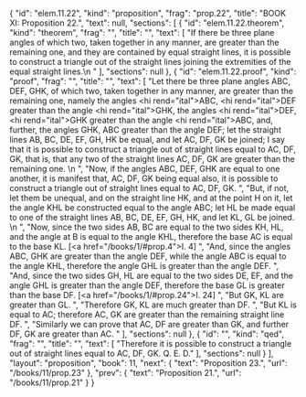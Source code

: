 {
  "id": "elem.11.22",
  "kind": "proposition",
  "frag": "prop.22",
  "title": "BOOK XI: Proposition 22.",
  "text": null,
  "sections": [
    {
      "id": "elem.11.22.theorem",
      "kind": "theorem",
      "frag": "",
      "title": "",
      "text": [
        "If there be three plane angles of which two, taken together in any manner, are greater than the remaining one, and they are contained by equal straight lines, it is possible to construct a triangle out of the straight lines joining the extremities of the equal straight lines.\n      "
      ],
      "sections": null
    },
    {
      "id": "elem.11.22.proof",
      "kind": "proof",
      "frag": "",
      "title": "",
      "text": [
        "Let there be three plane angles ABC, DEF, GHK, of which two, taken together in any manner, are greater than the remaining one, namely the angles <hi rend=\"ital\">ABC</hi>, <hi rend=\"ital\">DEF</hi> greater than the angle <hi rend=\"ital\">GHK</hi>, the angles <hi rend=\"ital\">DEF</hi>, <hi rend=\"ital\">GHK</hi> greater than the angle <hi rend=\"ital\">ABC</hi>, and, further, the angles GHK, ABC greater than the angle DEF; let the straight lines AB, BC, DE, EF, GH, HK be equal, and let AC, DF, GK be joined; I say that it is possible to construct a triangle out of straight lines equal to AC, DF, GK, that is, that any two of the straight lines AC, DF, GK are greater than the remaining one. \n      ",
        "Now, if the angles ABC, DEF, GHK are equal to one another, it is manifest that, AC, DF, GK being equal also, it is possible to construct a triangle out of straight lines equal to AC, DF, GK. ",
        "But, if not, let them be unequal, and on the straight line HK, and at the point H on it, let the angle KHL be constructed equal to the angle ABC; let HL be made equal to one of the straight lines AB, BC, DE, EF, GH, HK, and let KL, GL be joined. \n      ",
        "Now, since the two sides AB, BC are equal to the two sides KH, HL, and the angle at B is equal to the angle KHL, therefore the base AC is equal to the base KL. [<a href=\"/books/1/#prop.4\">I. 4</a>] ",
        "And, since the angles ABC, GHK are greater than the angle DEF, while the angle ABC is equal to the angle KHL, therefore the angle GHL is greater than the angle DEF. ",
        "And, since the two sides GH, HL are equal to the two sides DE, EF, and the angle GHL is greater than the angle DEF, therefore the base GL is greater than the base DF. [<a href=\"/books/1/#prop.24\">I. 24</a>] ",
        "But GK, KL are greater than GL. ",
        "Therefore GK, KL are much greater than DF. ",
        "But KL is equal to AC; therefore AC, GK are greater than the remaining straight line DF. ",
        "Similarly we can prove that AC, DF are greater than GK, and further DF, GK are greater than AC. "
      ],
      "sections": null
    },
    {
      "id": "",
      "kind": "qed",
      "frag": "",
      "title": "",
      "text": [
        "Therefore it is possible to construct a triangle out of straight lines equal to AC, DF, GK. Q. E. D."
      ],
      "sections": null
    }
  ],
  "layout": "proposition",
  "book": 11,
  "next": {
    "text": "Proposition 23.",
    "url": "/books/11/prop.23"
  },
  "prev": {
    "text": "Proposition 21.",
    "url": "/books/11/prop.21"
  }
}

